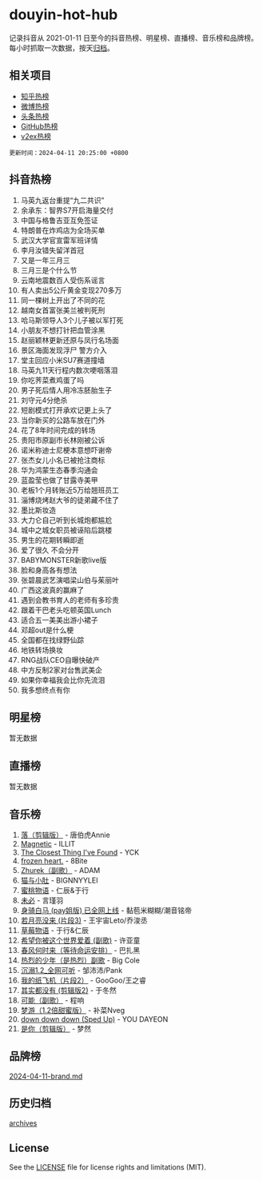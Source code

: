 # douyin-hot-hub

记录抖音从 2021-01-11 日至今的抖音热榜、明星榜、直播榜、音乐榜和品牌榜。每小时抓取一次数据，按天[归档](archives)。

## 相关项目

- [知乎热榜](https://github.com/lonnyzhang423/zhihu-hot-hub)
- [微博热榜](https://github.com/lonnyzhang423/weibo-hot-hub)
- [头条热榜](https://github.com/lonnyzhang423/toutiao-hot-hub)
- [GitHub热榜](https://github.com/lonnyzhang423/github-hot-hub)
- [v2ex热榜](https://github.com/lonnyzhang423/v2ex-hot-hub)


`更新时间：2024-04-11 20:25:00 +0800`

## 抖音热榜

1. 马英九返台重提“九二共识”
1. 余承东：智界S7开启海量交付
1. 中国与格鲁吉亚互免签证
1. 特朗普在炸鸡店为全场买单
1. 武汉大学官宣雷军班详情
1. 李月汝错失留洋首冠
1. 又是一年三月三
1. 三月三是个什么节
1. 云南地震数百人受伤系谣言
1. 有人卖出5公斤黄金变现270多万
1. 同一棵树上开出了不同的花
1. 越南女首富张美兰被判死刑
1. 哈马斯领导人3个儿子被以军打死
1. 小朋友不想打针把血管涂黑
1. 赵丽颖林更新还原与凤行名场面
1. 景区海面发现浮尸 警方介入
1. 堂主回应小米SU7赛道撞墙
1. 马英九11天行程内数次哽咽落泪
1. 你吃荠菜煮鸡蛋了吗
1. 男子死后情人用冷冻胚胎生子
1. 刘守元4分绝杀
1. 短剧模式打开承欢记更上头了
1. 当你新买的公路车放在门外
1. 花了8年时间完成的转场
1. 贵阳市原副市长林刚被公诉
1. 诺米称迪士尼梗本意想吓谢帝
1. 张杰女儿小名已被抢注商标
1. 华为鸿蒙生态春季沟通会
1. 蓝盈莹也做了甘露寺美甲
1. 老板1个月转账近5万给翘班员工
1. 淄博烧烤赵大爷的徒弟藏不住了
1. 墨比斯妆造
1. 大力仑自己听到长城炮都尴尬
1. 城中之城女职员被诬陷后跳楼
1. 男生的花期转瞬即逝
1. 爱了很久 不会分开
1. BABYMONSTER新歌live版
1. 脸和身高各有想法
1. 张碧晨武艺演唱梁山伯与茱丽叶
1. 广西这波真的赢麻了
1. 遇到会教书育人的老师有多珍贵
1. 跟着干巴老头吃顿英国Lunch
1. 适合五一美美出游小裙子
1. 邓超out是什么梗
1. 全国都在找绿野仙踪
1. 地铁转场换妆
1. RNG战队CEO自曝快破产
1. 中方反制2家对台售武美企
1. 如果你幸福我会比你先流泪
1. 我多想终点有你

## 明星榜

暂无数据

## 直播榜

暂无数据

## 音乐榜

1. [落（剪辑版）](https://sf3-cdn-tos.douyinstatic.com/obj/tos-cn-ve-2774/o0h6HvN1BBbli9LtU3i5fQIleBQMF5Cg4TZmmC) - 唐伯虎Annie
1. [Magnetic](https://sf27-cdn-tos.douyinstatic.com/obj/tos-cn-ve-2774/oAQCYdBNZfLACGDmVFAsfAtpy32tqErgQ3XgBN) - ILLIT
1. [The Closest Thing I've Found](https://sf5-hl-cdn-tos.douyinstatic.com/obj/tos-cn-ve-2774/514ab5d9146f4d2ca454b7adff8e5e4d) - YCK
1. [frozen heart.](https://sf5-hl-cdn-tos.douyinstatic.com/obj/tos-cn-ve-2774/oIIWJfyjIACZA9zQMtnJ6hQQhFC4vhCupoRBsO) - 8Bite
1. [Zhurek（副歌）](https://sf3-cdn-tos.douyinstatic.com/obj/tos-cn-ve-2774/ooQm8FBZQDlf0btEYgVpCcSCQfrdJGBEKZYBGS) - ADAM
1. [猫与小肚](https://sf3-cdn-tos.douyinstatic.com/obj/tos-cn-ve-2774/osZeoClMECgK8DYl6VebABgbchEtPYQjZEnRtd) - BIGNNYYLEI
1. [蜜桃物语](https://sf5-hl-cdn-tos.douyinstatic.com/obj/tos-cn-ve-2774/oIhOSCZtIACtYU4XQkngiW9kCBfVD1Fz9IYeqL) - 仁辰&于行
1. [未必](https://sf5-hl-cdn-tos.douyinstatic.com/obj/tos-cn-ve-2774/ogntQMFnKQDZUgTCYuJgfLEtleYZZFxBQqhhFB) - 言瑾羽
1. [身骑白马 (pay姐版) 已全网上线](https://sf5-hl-cdn-tos.douyinstatic.com/obj/tos-cn-ve-2774/oQLO5ZgLsFkaDhdIIveF2zUCgfweY0gWaH4AQG) - 黏苞米糊糊/潮音铭帝
1. [若月亮没来 (片段3)](https://sf5-hl-cdn-tos.douyinstatic.com/obj/tos-cn-ve-2774/okfyEUsGW1B1ovJi5JiN9IjvAT2lMwA054GoEB) - 王宇宙Leto/乔浚丞
1. [草莓物语](https://sf3-cdn-tos.douyinstatic.com/obj/tos-cn-ve-2774/okynhJ7jEAIIZBfsLgYMEI8QC3WbQNN66RKzhT) - 于行&仁辰
1. [希望你被这个世界爱着 (副歌)](https://sf3-cdn-tos.douyinstatic.com/obj/tos-cn-ve-2774/oUHCmWQfZlE3QQBKBeD8rCFLpJzPgCpImhsxMt) - 许亚童
1. [春风何时来（等待命运安排）](https://sf6-cdn-tos.douyinstatic.com/obj/tos-cn-ve-2774/oICBNbD3gelMfB4WgiD1KI2jQtXZE2FgHLwtsl) - 巴扎黑
1. [热烈的少年（是热烈）副歌](https://sf5-hl-cdn-tos.douyinstatic.com/obj/tos-cn-ve-2774/owVNI0CLDAUMtSz6TEYvfFBFL4UDFFhLfgK8fa) - Big Cole
1. [沉溺1.2_全网可听](https://sf6-cdn-tos.douyinstatic.com/obj/tos-cn-ve-2774/ok2QoiBqsWAX9McZmWiI9gAB0EzwD4Xj6yfmtH) - 邹沛沛/Pank
1. [我的纸飞机（片段2）](https://sf5-hl-cdn-tos.douyinstatic.com/obj/tos-cn-ve-2774/oM2ZrKcg2CD5AeRB2gkeXOFB1IxAGJdZPazYHf) - GooGoo/王之睿
1. [其实都没有 (剪辑版2)](https://sf3-cdn-tos.douyinstatic.com/obj/tos-cn-ve-2774/oEBNQenHZtBhxYjGgUDQk0BCHTigQafgFlbQ7k) - 于冬然
1. [可能（副歌）](https://sf5-hl-cdn-tos.douyinstatic.com/obj/tos-cn-ve-2774/cde1731888894259b333569393c2fb51) - 程响
1. [梦游（1.2倍甜蜜版）](https://sf5-hl-cdn-tos.douyinstatic.com/obj/tos-cn-ve-2774/o4gyAUm8hwufoEABmwVIiQtHsFuGzAEEWtNMzo) - 补菜Nveg
1. [down down down (Sped Up)](https://sf5-hl-cdn-tos.douyinstatic.com/obj/tos-cn-ve-2774/ow80iABiXIO9DsFwK6WeZKMaJRi3BPJAotDy8m) - YOU DAYEON
1. [是你（剪辑版）](https://sf5-hl-cdn-tos.douyinstatic.com/obj/tos-cn-ve-2774/46019dae783c4c969944217fe1cfafc4) - 梦然

## 品牌榜

[2024-04-11-brand.md](archives/2024-04-11-brand.md)

## 历史归档

[archives](archives)

## License

See the [LICENSE](LICENSE) file for license rights and limitations (MIT).
